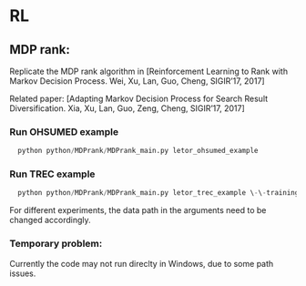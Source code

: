# RL

## MDP rank:
Replicate the MDP rank algorithm in [Reinforcement Learning to Rank with Markov Decision Process. Wei, Xu, Lan, Guo, Cheng, SIGIR’17, 2017]

Related paper: [Adapting Markov Decision Process for Search Result Diversification. Xia, Xu, Lan, Guo, Zeng, Cheng, SIGIR’17, 2017]

### Run OHSUMED example
```python
  python python/MDPrank/MDPrank_main.py letor_ohsumed_example
```
### Run TREC example
```python
  python python/MDPrank/MDPrank_main.py letor_trec_example \-\-training_set Letor/TREC/TD2003/Data/Fold1/trainingset.txt --valid_set Letor/TREC/TD2003/Data/Fold1/validationset.txt --test_set Letor/TREC/TD2003/Data/Fold1/testset.txt
```
For different experiments, the data path in the arguments need to be changed accordingly.

### Temporary problem: 
Currently the code may not run direclty in Windows, due to some path issues.
